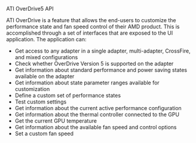 ATI OverDrive5 API

ATI OverDrive is a feature that allows the end-users to customize the performance state and fan speed control of their AMD product. This is accomplished through a set of interfaces that are exposed to the UI application. The application can:
  * Get access to any adapter in a single adapter, multi-adapter, CrossFire, and mixed configurations
  * Check whether OverDrive Version 5 is supported on the adapter
  * Get information about standard performance and power saving states available on the adapter
  * Get information about state parameter ranges available for customization
  * Define a custom set of performance states
  * Test custom settings
  * Get information about the current active performance configuration
  * Get information about the thermal controller connected to the GPU
  * Get the current GPU temperature
  * Get information about the available fan speed and control options
  * Set a custom fan speed